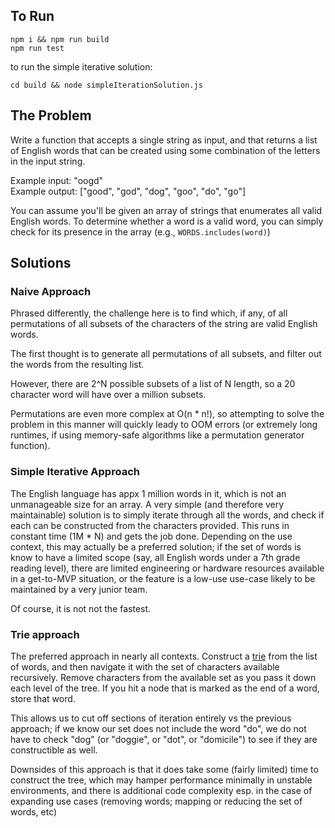## To Run
`npm i && npm run build`  
`npm run test`

to run the simple iterative solution:

`cd build && node simpleIterationSolution.js`

## The Problem

Write a function that accepts a single string as input, and that returns a list of English words that can be created using some combination of the letters in the input string.  

Example input: "oogd"  
Example output: ["good", "god", "dog", "goo", "do", "go"]  

You can assume you'll be given an array of strings that enumerates all valid English words. To determine whether a word is a valid word, you can simply check for its presence in the array (e.g., `WORDS.includes(word)`)


## Solutions


### Naive Approach


Phrased differently, the challenge here is to find which, if any, of all permutations of all subsets of the characters of the string are valid English words.


The first thought is to generate all permutations of all subsets, and filter out the words from the resulting list.


However, there are 2^N possible subsets of a list of N length, so a 20 character word will have over a million subsets. 

Permutations are even more complex at O(n * n!), so attempting to solve the problem in this manner will quickly leady to OOM errors (or extremely long runtimes, if using memory-safe algorithms like a permutation generator function).


### Simple Iterative Approach


The English language has appx 1 million words in it, which is not an unmanageable size for an array. A very simple (and therefore very maintainable) solution is to simply iterate through all the words, and check if each can be constructed from the characters provided. This runs in constant time (1M * N) and gets the job done. Depending on the use context, this may actually be a preferred solution; if the set of words is know to have a limited scope (say, all English words under a 7th grade reading level), there are limited engineering or hardware resources available in a get-to-MVP situation, or the feature is a low-use use-case likely to be maintained by a very junior team.


Of course, it is not not the fastest.


### Trie approach


The preferred approach in nearly all contexts. Construct a [trie](https://en.wikipedia.org/wiki/Trie) from the list of words, and then navigate it with the set of characters available recursively. Remove characters from the available set as you pass it down each level of the tree. If you hit a node that is marked as the end of a word, store that word.


This allows us to cut off sections of iteration entirely vs the previous approach; if we know our set does not include the word "do", we do not have to check "dog" (or "doggie", or "dot", or "domicile") to see if they are constructible as well.


Downsides of this approach is that it does take some (fairly limited) time to construct the tree, which may hamper performance minimally in unstable environments, and there is additional code complexity esp. in the case of expanding use cases (removing words; mapping or reducing the set of words, etc)

